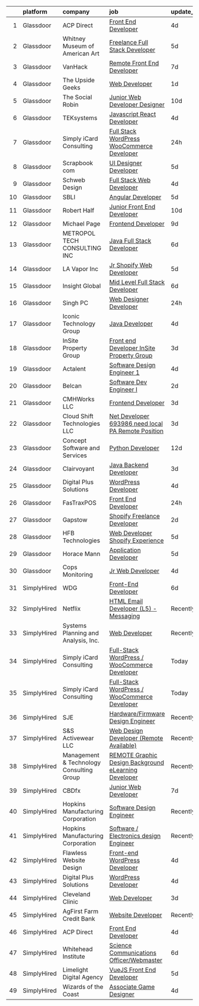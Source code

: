 

|    | platform    | company                                  | job                                                                                                                                                                                                                                                                                                                                                                                                                                                                                                                                                                                                                                                                                                                                                                                                                                                                                                                                                                                                                                                                                                                                                                                                                                                                                                                                                                                                                    | update_time   | location                     |
|---:|:------------|:-----------------------------------------|:-----------------------------------------------------------------------------------------------------------------------------------------------------------------------------------------------------------------------------------------------------------------------------------------------------------------------------------------------------------------------------------------------------------------------------------------------------------------------------------------------------------------------------------------------------------------------------------------------------------------------------------------------------------------------------------------------------------------------------------------------------------------------------------------------------------------------------------------------------------------------------------------------------------------------------------------------------------------------------------------------------------------------------------------------------------------------------------------------------------------------------------------------------------------------------------------------------------------------------------------------------------------------------------------------------------------------------------------------------------------------------------------------------------------------|:--------------|:-----------------------------|
|  1 | Glassdoor   | ACP Direct                               | [Front End Developer](https://www.glassdoor.com/partner/jobListing.htm?pos=103&ao=1110586&s=58&guid=00000183a1d59e349f18a8fabd0bdcb0&src=GD_JOB_AD&t=SR&vt=w&ea=1&cs=1_005eff76&cb=1664867475547&jobListingId=1008171723718&cpc=6FC5BA77C9A4CD78&jrtk=3-0-1gegtb7o2jfnq801-1gegtb7oikhr4800-ebe48ef794ea5541--6NYlbfkN0AtR68e5gWpPxoovZgA7Udo-dcymoK0NpHFMpIgh7LYz1Vfe3EZ7V0loPJcUnKR6HkjFGVfcN7PrEN0HPXvC2h61nGMZ_djwHEibMkqe5tP7reegdDA6GyXleUtzBg76dLwB5ZrR7VchWLIqdZmor3IpQ1dlq44r_xYVo-fHbMjW8Pt16mgw8KMTSUydYxPcVdX9cM1Sif_9r2flSvXY6WzhXt1WalBEEOuIcBFm6WuaZDdKbHuC6Wl4n8CjH1e7UkylqF99jH2KfdicHV1jVsYReELRlwhB87lsMeY3GHlo2G0NTwgMSR0xwcWBaOCwApSRvBPTy18QoHZbcj7e7Xg0yWMk-1MxSF15ERS8TpeBUzGNYvv-p5Sg3loMpCnfZh5x3bJIriK8YnWoV6YK4M1S1FxS9eUj6Ra5KmgQaXSRaj6s88Y4erzggdhcRZlar2ER9ModVTn9b6UvDmo09-D7KEvBbjCUsMGzePulK2zpDIkd-wbhEiEhBCwV68O7ec%3D)                                                                                                                                                                                                                                                                                                                                                                                                                                                                                                                                                           | 4d            | Remote                       |
|  2 | Glassdoor   | Whitney Museum of American Art           | [Freelance Full Stack Developer](https://www.glassdoor.com/partner/jobListing.htm?pos=129&ao=1136043&s=58&guid=00000183a1d59e349f18a8fabd0bdcb0&src=GD_JOB_AD&t=SR&vt=w&ea=1&cs=1_0ecf55a7&cb=1664867475550&jobListingId=1008169732465&jrtk=3-0-1gegtb7o2jfnq801-1gegtb7oikhr4800-77af8162c44a3163-)                                                                                                                                                                                                                                                                                                                                                                                                                                                                                                                                                                                                                                                                                                                                                                                                                                                                                                                                                                                                                                                                                                                   | 5d            | Remote                       |
|  3 | Glassdoor   | VanHack                                  | [Remote   Front End Developer](https://www.glassdoor.com/partner/jobListing.htm?pos=125&ao=1136043&s=58&guid=00000183a1d59e349f18a8fabd0bdcb0&src=GD_JOB_AD&t=SR&vt=w&cs=1_99e5f158&cb=1664867475550&jobListingId=1008163490840&jrtk=3-0-1gegtb7o2jfnq801-1gegtb7oikhr4800-b5bdac42d5ebef82-)                                                                                                                                                                                                                                                                                                                                                                                                                                                                                                                                                                                                                                                                                                                                                                                                                                                                                                                                                                                                                                                                                                                          | 7d            | Oakland, CA                  |
|  4 | Glassdoor   | The Upside Geeks                         | [Web Developer](https://www.glassdoor.com/partner/jobListing.htm?pos=124&ao=1136043&s=58&guid=00000183a1d59e349f18a8fabd0bdcb0&src=GD_JOB_AD&t=SR&vt=w&ea=1&cs=1_e91cc31d&cb=1664867475550&jobListingId=1008178767645&jrtk=3-0-1gegtb7o2jfnq801-1gegtb7oikhr4800-ea9f8498722fb7b6-)                                                                                                                                                                                                                                                                                                                                                                                                                                                                                                                                                                                                                                                                                                                                                                                                                                                                                                                                                                                                                                                                                                                                    | 1d            | Remote                       |
|  5 | Glassdoor   | The Social Robin                         | [Junior Web Developer Designer](https://www.glassdoor.com/partner/jobListing.htm?pos=110&ao=1110586&s=58&guid=00000183a1d59e349f18a8fabd0bdcb0&src=GD_JOB_AD&t=SR&vt=w&ea=1&cs=1_602a600a&cb=1664867475548&jobListingId=1008158385207&cpc=56C4EA4A1A191A49&jrtk=3-0-1gegtb7o2jfnq801-1gegtb7oikhr4800-a4700ca198d49a1e--6NYlbfkN0BVEiCwtio_zq3mOGmhG3aHdQny94tlzy-k67z9IkphDraalBvzlH_uzJy8THcCVP2waJSd3yiwSETxdtK4p7WGdYe6iEdQIgLTJgRkgtmaAG-Ira_mL4q6O-3H-ODYq0f377Ah1rO660J0oLi7zvjCMqIM9s-nWo1gLlJP3or2dewY9edJ01451bpvce_yHEeo5QlrSyjEoPLhzXXzKY8I-JgbvvtWAnS-MtVJxIk9pxdxCzpJ357YctvavJN9NWL4OLPDBvEQd66vJ1JjcSaAFRGaewclEYlDn5Q_K3rgTzTEzJRiSwGapRNTK2-LuQAfhzasVLylJZRnvQcnuYh8iGw4Sn5RDklBwb3BPqrreeKJJl1GPAEI30ncCmfqIMSYYpd3pNimvXfTiZnpma9nexN7eIz7h7_mZj3_k0WqikQeHcbztHBJgmcsPsW_6yN8yYDeK5KkThnpRnH959pl5uJ1TqkWrIvSOAVq81sq_hzVWqV3iZbrk-3aG-58VdVueQK4brfgPZhZhCro72RY)                                                                                                                                                                                                                                                                                                                                                                                                                                                                                                                               | 10d           | Dallas, TX                   |
|  6 | Glassdoor   | TEKsystems                               | [Javascript React Developer](https://www.glassdoor.com/partner/jobListing.htm?pos=115&ao=1110586&s=58&guid=00000183a1d59e349f18a8fabd0bdcb0&src=GD_JOB_AD&t=SR&vt=w&cs=1_48d5dfcd&cb=1664867475549&jobListingId=1008172765994&cpc=1CBFC3E34E2A31FF&jrtk=3-0-1gegtb7o2jfnq801-1gegtb7oikhr4800-120e8345924685f5--6NYlbfkN0AuKz8EBO1xHDEL7V2YF9xF3dC_I9B9i-Zw2Jh8clPMK3KTieKealHQySFBD4L6FvMt4hGeVJ7Y6wJmM8g5YIBiSJvlrytB98C1o2PgFcLlg_4tl2xRH9NZ-YAUbcAPbJ_iqonSoRRmgWGbflO4yxz_XNj03M_SVNhNhnRgPDq7BtO6k2awFbHetH6TUkhBaJRPvzoNT8xyQNGScWNanQ0ki5Yw3sFkoIifNgT4tOUZqy6ORu0OocpsaRv1KwdY-rfkETfk6MiyMTzPfqea2EOkW9I29h8e6pzUiyBTgnBnQ3PWQ6oEC9VOnTA12LlySL0raAPf48BZxbXY6setQ-1dYFPG_TiDVh1IEZAaQ1Ih-tjBdlebgN-Hxv7wqVeDHJhEUavfo4IZlme0AKnZj6NzskosdzQVgKHXsZ7ExisC2WjHCGejU-qfACl6GCRdDxGN0To-7IHu826ivn6AOMBa2l2RcxvJAbznm1pnHaVfWpa3ty0m6DFFio7sQCrMEW9hNxbjzbFfljZiGcGRSOQDR_IkBvDGh60kHobdONB0dsS96hPAjDH2_GU9eCIZnZI5uPpPyzkLYrxo5nuqyrV_KWUoQVgH7NSJe1ZPx5cm_n2e2FDEajopl9qA0tYJGPJ9GX5-2zjzfLUbb3xa00K8Z0MkdpYrRQVYqU7LdvNW485v4qbdtEPtuIs7k1YI6o_KGD4P05AQZjqM9s0k29ss2C7X1LkUELhDJ9TMRJUrK8gyrcqMtLwzPJpDZOFHq9SSYP-R-v0vl_FQhOZxi2dVZ0rP0UDfIo8scExQJzPyw0kajwle5kwA3ZkccuiDTu-MgpQEUXEVRrswpOcVaPcOz-0J4UStbvsC-Yrjmh9mBLe7ClZNaGiLeFw9Asyf3oFW6y_f10fb6HmW8geDTcaUxqsGYQ4s6n84DUHoGeH0oA%3D%3D)                                                                                                           | 4d            | Cupertino, CA                |
|  7 | Glassdoor   | Simply iCard Consulting                  | [Full Stack WordPress   WooCommerce Developer](https://www.glassdoor.com/partner/jobListing.htm?pos=101&ao=1110586&s=58&guid=00000183a1d59e349f18a8fabd0bdcb0&src=GD_JOB_AD&t=SR&vt=w&cs=1_6d33eacd&cb=1664867475547&jobListingId=1008182261439&cpc=9900C911F071612A&jrtk=3-0-1gegtb7o2jfnq801-1gegtb7oikhr4800-333a274ccd86f6b8--6NYlbfkN0CdcVd3SDA1nO7RkKTAACmPV4xEt72Vls8LI2dqcgyOeHCwiQXCoFSjt3TBVCjqDE-UjKLjGKcvsEHHCbXW7vR3332qX5NZYF39fvFR14gz4VClJuea0sEbzlsBh6iBj5ZKkKC_cWBEjRxxYQ51DRPAyBrqGuKdHo2O0vtH322eYQ8ldypVhVxm9OW7o7u8A8eGzWDa7s_O1vMWIiNmsRJrm5XE1wNNLTdc2exh0QlEsmX_jobYhqWOg_mRlAjW8LGL6AOj0Sqda2JVklFyyAoMli7TwtCiucTPTUi5k9MPIEvWJ-RfxiD1Cz9AdJmHbUvSlhX9HqC8nLbfRuvAdKsBeczyMKiFtnSEW_e0w2UQMeP55F6AJhso7h4BQ_H85Wi944HktWwg8VRjCsCK6789OEmLix3cqZ0_yfKr9B-pLdDcOOZYS8n_OHuCuEDiqiP00V9Oe55nYJun8hn976DUNQ4dXRAHOZduuf2PsT3Hl4-VVLS1vmGLn6KDOe2V_wqgT9ejyUm5Xw%3D%3D)                                                                                                                                                                                                                                                                                                                                                                                                                                                                                                                         | 24h           | Remote                       |
|  8 | Glassdoor   | Scrapbook com                            | [UI Designer Developer](https://www.glassdoor.com/partner/jobListing.htm?pos=104&ao=1110586&s=58&guid=00000183a1d59e349f18a8fabd0bdcb0&src=GD_JOB_AD&t=SR&vt=w&ea=1&cs=1_0a6783e1&cb=1664867475548&jobListingId=1008168650416&cpc=3028881457C6165E&jrtk=3-0-1gegtb7o2jfnq801-1gegtb7oikhr4800-62b34dc2ac0b666f--6NYlbfkN0C1yppl-0ekVUoPe3ZKhKQjCocelex8BczS8oiB1y4H6D5mfhWtO58RS_RPbOjQdgdRpZVKCGkuKevbwxgGfsFKUckQKEEjV0lThO3FJ3CpAhFzxwLzD4t2KKMDT4tJo97gxIsJtm8mFW-2M-9v8-Necl0GviZ8_EnnmdTJ12_ddQeQaXotJQFyCf0SWF8os7AejYLSsEV2w1m_MfGx9AlQxRpYNBGzRKNjRtyd2pldQwf1AdTZAdV1R5ZsWItmGH60YKz4dOU64FC19zXrj8aHJC9ZUzPMK7URu-2JknidxLYgm134jLw1Wn-wioSK2U0IjKaJOPNu22Oi3oXL-uIaPH_bEYaTy8Nk2VsKv5BH7a_Qc_OY_7R9R010QuSSAGB48vyIttbkZvKZ-Z4Qwk3kUdNCNehsLxg_NaMVVCDfX0T0Q_GGW1riobS7R61Qz3n9vbjmEfM4Nctn8NK7e8oYj87SUTU-mDh_PspjCVSdHxruJcwy6e4gxOUz8170KQGwIn3lI8UwapG5BZ8ls6BA)                                                                                                                                                                                                                                                                                                                                                                                                                                                                                                                                       | 5d            | Gilbert, AZ                  |
|  9 | Glassdoor   | Schweb Design                            | [Full Stack Web Developer](https://www.glassdoor.com/partner/jobListing.htm?pos=112&ao=1110586&s=58&guid=00000183a1d59e349f18a8fabd0bdcb0&src=GD_JOB_AD&t=SR&vt=w&cs=1_055b7cf2&cb=1664867475548&jobListingId=1008171484281&cpc=1160948BCBA38B5B&jrtk=3-0-1gegtb7o2jfnq801-1gegtb7oikhr4800-563ce414bae4efaf--6NYlbfkN0C74CBfaB2JFQ8JmQU34j2hFqxGo9lo3fUkb7J_mmIB7XQFkPQ7nEKO-snfFwE3jhHIV18mwXamxMjdPpLofRST_KmO5_HVN8LJ9e4RdSpiFwRns25KCv0Oi06JcIdktiBlqLe_6uuKeQK4_RAdM9EkZPgSDKbhnJwUQpy-tD9J9-Km9Mo6WqNt3o6MmEqrFK17qmRfcodQ0e_cybOOhWOW-hK0yEvN8WpkR49J3Ur24wuOroMAnBqJMLSfgdeqYWqCkK2fF3EtKun24LxOiUkia-pFYyxg3tekUaZWKumym5iZVmQ5-xDxL-4fIwcGVZQ9gsHFCl5Riqy6eDSeiw5cMIhdS8R0r9gNM6tf8snh0rAY1xdyQvs-x1EITqfCitoXLaf80NVjxMiIuiRbOBDRxVpvsavYu4lQI47CKFVWlts3sIIIW89GDkI3gpmogkqYaQFtvWqOZM_r0x7mcqPC4C-bhOwo9Udo9SKLt7MJO9aJSM_QrImQO2gVVLPsqwe1SScvBEzISA%3D%3D)                                                                                                                                                                                                                                                                                                                                                                                                                                                                                                                                             | 4d            | Leola, PA                    |
| 10 | Glassdoor   | SBLI                                     | [Angular Developer](https://www.glassdoor.com/partner/jobListing.htm?pos=105&ao=1110586&s=58&guid=00000183a1d59e349f18a8fabd0bdcb0&src=GD_JOB_AD&t=SR&vt=w&ea=1&cs=1_c1a58a1e&cb=1664867475548&jobListingId=1008167959946&cpc=BA15C3E50D27FFE8&jrtk=3-0-1gegtb7o2jfnq801-1gegtb7oikhr4800-62a7fb5f74255640--6NYlbfkN0ANPzSidSEBYE_ak-IZXiPVDVgP634dKPerCPZGJqF6q2af2l_NJ_1y45DedaMq5G1s2aXJms4Br2z8z03mvWFgDAxG6ntV4_rOXBQxeTzrMJv6IaHfHB4Dcj2NVhAQuQ7DQEws3WfhDa4UNKVE3-3BR9Da3wfoM7qgDy8Gb9_EtcsObckbeoETebLG9J1X1tQdLboaDsU078DSU5j5YgpV1QDmRzG-qdwyoBoRCU3GG_FZSR6c6Vj55qbrCoYFpkgZWYRKqEQ_lCZb-nnNicOmD-7bNgwjdwMW0X_l4mmYFjWaoPXkeBs18p6Je6dde8CM5iqXTFOGaRTXdCMYowSueI02lfWaBePWnI5KWfE9dRcO0DfigAhxh8UvlSInFquDGDRNtBngsT8ilESa2t2XcMEzjIhSZ9nVolPheDjsuGDUL77g_bVznKVCZFlF7GmKqWNCv2ygrEuy6jCJrI7dnuO1N_qZLwONHs5Ae4d5LYbR0XfHivLcIJWZR0_cOgE%3D)                                                                                                                                                                                                                                                                                                                                                                                                                                                                                                                                                             | 5d            | Woburn, MA                   |
| 11 | Glassdoor   | Robert Half                              | [Junior Front End Developer](https://www.glassdoor.com/partner/jobListing.htm?pos=114&ao=1110586&s=58&guid=00000183a1d59e349f18a8fabd0bdcb0&src=GD_JOB_AD&t=SR&vt=w&ea=1&cs=1_78dfa5f2&cb=1664867475549&jobListingId=1008159310171&cpc=FD1C1DA32C38CFA7&jrtk=3-0-1gegtb7o2jfnq801-1gegtb7oikhr4800-ad7c0c2ea6a51657--6NYlbfkN0CpzDdaQkua3np5pkmj49lKioZwmwxQ-yx5plwbYmV_M7ZUsoYMwH68ZWZwpU8o109k8k9TkDq1w6sfTxQkE0Ft9mF14Uw0_9EoxHmQqCj3tCIE2KfBuGjcTtjqWw-JHOfMWZ887oAMblHPOaCDyAle0H0J8Szjo-QPHMkVFWsJnhEnUz9nnl6qjeZ2GLB7Bds7XxRMcwm2-hjDMAFG7MvncTaGszNanr5DZ1eEV7DuxQjjJaEkspxw93_ZLftvY_FE3d-LbkG3NhHXcwEMb8WFVhPxXSXzuFTFaYp6XZ16roPnZjLK3fPgSL5JlXuRpsgjIuGrpjVQYlRLM7dscE_KG75BUQyDAvEs4pDTkztZfyhBznfOKb24oXUuVzxuUysSWqV4NEF5eyunJisb_7Hpg6ThUnn89AEb4N9haO1LxEEtieWRoKWggcLQe9oyQgPkigRHesVi1FKcB0YLCvNmdawnHRGDr9cNw_cOpK_RzsMTSx2OnUBbimbRnKw1RqmF2-APVbGKXNDOP9LNztZRYXnQpPKeZBeb8B2r5gzFPPUnLqiSmhgM9BH9w0oe3FQ_5rJe0FX8JA%3D%3D)                                                                                                                                                                                                                                                                                                                                                                                                                                                                      | 10d           | Melville, NY                 |
| 12 | Glassdoor   | Michael Page                             | [Frontend Developer](https://www.glassdoor.com/partner/jobListing.htm?pos=117&ao=1110586&s=58&guid=00000183a1d59e349f18a8fabd0bdcb0&src=GD_JOB_AD&t=SR&vt=w&cs=1_1b130383&cb=1664867475549&jobListingId=1008159704672&cpc=451933188B21919D&jrtk=3-0-1gegtb7o2jfnq801-1gegtb7oikhr4800-8992ea5831e698da--6NYlbfkN0BR3ykMnr3Vw97HK5IC0i9Uo32NXohanwqRY-CI8z69bl4xOa6Yve6w6NlWd53uNOcQkAoVfS1qggY2a5uPoRoIWt2KJg-UBUaL90SvKYdQAwiuzxSMFp5p4RW1rI48CgVY4J9h4Fe1k2jBonl7XwYZ7DghcD7eNBv5gtSyVFZ7smpX7LIAhJaP56jI8T5kmUzR77S0IB_zOQ8Ec83jSWZvE8sHRWARoxW-6lSYIG33Lvn-48DStei8oPaVfEpFmVYWnnHDuUNm0VXdbk5hANVuRYHb8bYH_56_hAHb1RYP1XcKXkFKfVT7TNlCH5S9uGVPV_-zZOpRltnUn_uY0mTasUP6N-TOEH6uYwEMrasoWBrv0nwbt3ZJJFkxR-WEJ0tZnbzeD_07aKl4OFRJN2T8O9vXDyXrlAaVBW5Uiy35Ag-ELoR_0qnxV_ucmd_wkgZRskATJ_JhZD26dqAWCaJx63jDJnwA8_Hs8GbCs7qvNAA3X07zLfik0vfaV6B2qSfe68lZ2X9-hMrb7o7MWKyFMO_ydybzWioethbWh2nT3zTtrnZ4yO5RyQgRKyLvz5o-ObX4ij2O6IaQwPe8hFI-gvZUexZ1R7mWOWHEG4tPEmhZ_tPTqrQ8gAyDVNxe2dceFbmGAjx7wveoHZjgH7-h7MqIHr0F76Hqy8pA8ae09WEgCTXpOwWsZF0vya53h0v9t45Oh1FvLu569Lr6m1xl2X5szrhya_sUnCmNJhn3CF4EGafGZbE1yFgvy-D2GAiFOJ5bkLJIHbCdBqUY3ux3jupgh9xAsW4fnmsDmglCqF-zxUa6letP5Hm_KAAwAYvMBVtK9jcINSHQtw7jjcEUCb2LwtPlG18XxUtlSSevhP0xvQYYauW-wLyGKsJ0Ys9W54XNUBYJhhNM48CPZI5UBWffshxBOP30epz3vpYpL1d1bzlB_JgD6TRryrf_75HFDTUgbrbgqOCjMA26PeyC9bLrqQK580dqaitpId9ZV12peGSbGMpyWJJI16u1LcM_X7BJ2bjt1fFSgfDChM3EGp9sZV6agWM%3D) | 9d            | Dallas, TX                   |
| 13 | Glassdoor   | METROPOL TECH CONSULTING INC             | [Java Full Stack Developer](https://www.glassdoor.com/partner/jobListing.htm?pos=130&ao=1136043&s=58&guid=00000183a1d59e349f18a8fabd0bdcb0&src=GD_JOB_AD&t=SR&vt=w&ea=1&cs=1_1e8b87e7&cb=1664867475550&jobListingId=1008165578976&jrtk=3-0-1gegtb7o2jfnq801-1gegtb7oikhr4800-e33a84f45c09cccb-)                                                                                                                                                                                                                                                                                                                                                                                                                                                                                                                                                                                                                                                                                                                                                                                                                                                                                                                                                                                                                                                                                                                        | 6d            | Remote                       |
| 14 | Glassdoor   | LA Vapor  Inc                            | [Jr  Shopify Web Developer](https://www.glassdoor.com/partner/jobListing.htm?pos=109&ao=1110586&s=58&guid=00000183a1d59e349f18a8fabd0bdcb0&src=GD_JOB_AD&t=SR&vt=w&ea=1&cs=1_81e10777&cb=1664867475548&jobListingId=1008168726008&cpc=8795CF9063CD573D&jrtk=3-0-1gegtb7o2jfnq801-1gegtb7oikhr4800-2074c4a6be6bd2ef--6NYlbfkN0CJdF-dcTyI6K_jQ3hNxcEWsQ5FdiXrEanOgkWkyiPfXsvldo7H_v80a3ejrouI6bzIqd0zLCHI5I5dOdhE6NEu8_lzZRHflhUo9WLrakOcpdhWd6UULU3idueMpu6G62Fl1diU-y6lFMAs6fKmamJK9IRqNABNvyrZ6UGmH_WoPZXRubTdFV8dWDKbtBQr7i2MS0eX9duZ8LIlqA8SBYpYl5O2DwGnk3xTPNlHixcpZJhRSlfV2aMjpXA7sRvZWLGqhZparRGpR0Qw_tPYefqduEfQz8FMJlq6EAZIsh5pjkNzi9nudzQGTCNsmpA5G6Bz28akK2zN6zVM7D3RaDYc8JmTLcjbIEayOI95gzmXw0VJxWLSXPbcecMyADsJ_p3Qnx9l6RyiD19tiDmzyNUDSehWonmSUQ0X4xRHupviedxkknrFWQLKF4cbLO-qDF6MItQ79MVA0QoYvIVuxqAdXOTXMWP5ouHEGiZFwgUM7hXm7gip_XetfWCEGzRo9InqhjuXgl3bNA%3D%3D)                                                                                                                                                                                                                                                                                                                                                                                                                                                                                                                                       | 5d            | Industry, CA                 |
| 15 | Glassdoor   | Insight Global                           | [Mid Level Full Stack Developer](https://www.glassdoor.com/partner/jobListing.htm?pos=119&ao=1110586&s=58&guid=00000183a1d59e349f18a8fabd0bdcb0&src=GD_JOB_AD&t=SR&vt=w&cs=1_2c10c03d&cb=1664867475549&jobListingId=1008165764215&cpc=9908D8D4413DBB8A&jrtk=3-0-1gegtb7o2jfnq801-1gegtb7oikhr4800-382764076c5a0a79--6NYlbfkN0BKkHZu3wF05EeDimN_p6sYpKCMArvwa95YdH7UpkaBCkTAlOdu2lVg0NLtjKOv1OnJKJqZb-Bqxyo-1dMorwbIq6MN5nupghYEehClru5_5aPepCrKt0AUumBY3V6h23cjB3XcQMTx70Pih35NYpnWb8RWaZW5FLiqxOhtCl_x396RlbTz0ncOMZ9MPncv32vfddyFVlP0crMU7OiPnsydtxmqXxOzoNLXo5xjxDcZSWvjoYD-GtlQJeSNz5UKG4r25L34b_-_in7Si1pSU7N_Vpn3Zm5Rsd7or7cgojfBjUOgTmspCLwx7E9bjlgp7XqN7a4m7tA5DDi8sv9DmmuRC8I_iwKC2pD2ZoXfR9Y3EGVoxTBdpSe9NwYpJUcduArfalosp6tK3NMgrngK_q5o4iTvFw324lCcbAEoOXw7nBXEj27mAgSjJW4lAjpds2lDdPal5bnaRNbuKDhLpjGI1dzD3Jc9ptQpCqH2ARO5RAyMmLHkHjCUd99yQGXbZpAsFtkoeKkGW40gNDqsEKv3)                                                                                                                                                                                                                                                                                                                                                                                                                                                                                                                                   | 6d            | Remote                       |
| 16 | Glassdoor   | Singh PC                                 | [Web Designer Developer](https://www.glassdoor.com/partner/jobListing.htm?pos=106&ao=1110586&s=58&guid=00000183a1d59e349f18a8fabd0bdcb0&src=GD_JOB_AD&t=SR&vt=w&cs=1_d15bbd6f&cb=1664867475547&jobListingId=1008181153295&cpc=BAB9AA3F436D8911&jrtk=3-0-1gegtb7o2jfnq801-1gegtb7oikhr4800-7fbf0008f412dd85--6NYlbfkN0DqKMLcAIUKHWfrqBJvvS4sZmLmWZERQ79hXB6mVECSty8FIX9apUkIelta8m8l--c0_ACrcImkCcGGD3oCIwPWsfBCrvrAFD2RKDgXsJvk5JZEV4rDpF_1QrsgQGY6xvSP10IF_LRm9HvhIPrU87L27tLE1WlDj4lHI2cg6u4pCb_s41G9I2qv-BRVfgajvUma--LyWpw6jJBHW34I2A80K9pXorTFn2bbH449CRb62OKPT8pMr4qmhe4GYECgHbvsAo1SsIjRDfcJBgLtc6eP8qZ9H6LTOEbRn8OJurad9YHb3i7ayLrDyw12ptvHXvbpEfkO22jKzAIuFrMGDn-ZUKYqZEC96Gmnh7qUfbq5Y7tYNJxtYc2oCO53YnRv58LiLl_gC3lhwUetwGOo1MTN81NW9Vojv29eOyh8Vlf6wHJpI4Z5B89NJhdEMdt9E3khaXOT8AY0jiPU3iNvYODR2Sgatn622bTwDkIY_0snAURWkvOsYmyaN_tQuud3pKBAjhOFSjnpzA%3D%3D)                                                                                                                                                                                                                                                                                                                                                                                                                                                                                                                                               | 24h           | Remote                       |
| 17 | Glassdoor   | Iconic Technology Group                  | [Java Developer](https://www.glassdoor.com/partner/jobListing.htm?pos=126&ao=1136043&s=58&guid=00000183a1d59e349f18a8fabd0bdcb0&src=GD_JOB_AD&t=SR&vt=w&ea=1&cs=1_30da2a4a&cb=1664867475550&jobListingId=1008172672698&jrtk=3-0-1gegtb7o2jfnq801-1gegtb7oikhr4800-1e254ebe419293bb-)                                                                                                                                                                                                                                                                                                                                                                                                                                                                                                                                                                                                                                                                                                                                                                                                                                                                                                                                                                                                                                                                                                                                   | 4d            | Orlando, FL                  |
| 18 | Glassdoor   | InSite Property Group                    | [Front end Developer  InSite Property Group](https://www.glassdoor.com/partner/jobListing.htm?pos=108&ao=1110586&s=58&guid=00000183a1d59e349f18a8fabd0bdcb0&src=GD_JOB_AD&t=SR&vt=w&cs=1_8515b1da&cb=1664867475548&jobListingId=1008174947868&cpc=9C2286EA3771AAF6&jrtk=3-0-1gegtb7o2jfnq801-1gegtb7oikhr4800-65399c1e503b61dc--6NYlbfkN0CbSjGqvEM5GUL70PexnlNQ2c1fa7HJH8c8uFYAHz9A405O8Sole7T3VpAzN7Y-QGbFR9xBB_giB3xmPkVYNQW7_MMF4UPr1nKmtGfhfBrUyI60m9r5HUwClaujxM8avOcr1CimrFdKyR6B578pRxnxAyGDwumj2EzOOZPnlKVzct10rlitAp-1A0gehQtk9cHmSh8zquwYPThF39E3_qwlOSyOaC57mkepnWP6EooKUHQS3e8ud4trkZ8ecBZDKhpBN80Ps08ypo4XygsQn-8vECr5mjD6OkeZXkKtC8ZYsuWk90AGoUnzREYG1W7k79ver2Gpz9e0ck61GpE83ATwfvAE4rsnCs6S50ROwWR38xhpG6HTe9XBztYttiMdyFhCrjBTME5ucl0WOji5XUUkWLXj1mpne2x_P4smM-aKKaVYtrN6zQ35ywpcXw1-aGSFv1J4Om6qeGvkfbJ_7iscsmmqsjD61AZtMLJdNmMMCw%3D%3D)                                                                                                                                                                                                                                                                                                                                                                                                                                                                                                                                                           | 3d            | Remote                       |
| 19 | Glassdoor   | Actalent                                 | [Software Design Engineer 1](https://www.glassdoor.com/partner/jobListing.htm?pos=118&ao=1110586&s=58&guid=00000183a1d59e349f18a8fabd0bdcb0&src=GD_JOB_AD&t=SR&vt=w&ea=1&cs=1_40154409&cb=1664867475550&jobListingId=1008170406414&cpc=3BA4CE39D5B5DEF5&jrtk=3-0-1gegtb7o2jfnq801-1gegtb7oikhr4800-6fa445fc067a5779--6NYlbfkN0ChYVx_I3yfZ_JDY3EFoivtqvi_stwnZ_kRt8Dowt_l_d1ydueao4NE-oUleRJ4yhjfJQSbKMB4y1pzkqK1GAQAEEEJrmsvY9Nkq5R9T2FDcE7TICfcbPB5zDzDxmOWKSxlsBDpNwYP7Xbl3jusf-hvHdJWZ_U56WY4RHdpLntJY7m0dce21lCxJlwXCb2WKyC0KIyIsb_nw-zcTw9gboqg0xzju-2bEDGHhob6hrBBx77GVNvymb7qUnIGQ1bErXNF9Z36Gjd0RHnmdKV-K1QTiVUXfeL2FVlJNZy_Pbabd-HhS0TkWM0i7MKIwgyLOFc7_qAET4UXEQzOC68xBGUGWqUiLIfPEMCMi40vrsZYDt0LiEywC0sBk4udCwNojWQQl3-YDlM-kpT6SDumyQJohO3VyNRinpqEZtf3GAgtn6AKQjdEKkFdpCwwPAZ5qoY-myqdWTh0wThAPcSckxkigI_5gLfZcG7s_0Una3C91AMHinZRADGj-x2_DqgHm3ILdZfwqO_NXwEogmSQi1YXnTeFB1XWzjz3fPJ4EAZ-ovxdGziERLk3TSrk053af6cpwBQ7-tzNXy1oxHG7s8Sdm2Mrag9UX4r9gvdKIGGkaoHqXlKc8dwbQqqM2WzUIitBqvEHsLI_6AjdOv1R_ZmeIqDSjS_4sto0MidFlYQ-qiric0A00rgFLV0e5-43IRQWTOz17fRv7C1dLlXzqYf7Fb58DZZHhGNGWY7CguiZ2FIeARPF2dmTks7h6UDXc7yckin2GEfwgBE40K_Zr4SBa-ZpWryc7PTy7llmnzXNQKf8dNskhPmMI7j9W2FQuAs3DC5vPB9Hi0NVxj_3H4s-tkllNfdCG0BCiY92GcjHozqVDhghVuJnNO5lFNDfNgPwR0O2lojw-LMEwCj0W9WyYDwe_8kf1n66ewueQF5q6cHbQ3eEeQsKf-h0vZ0u57hi2rIreaXY7QclnCYmqyQ9)                                                                  | 4d            | Seattle, WA                  |
| 20 | Glassdoor   | Belcan                                   | [Software Dev Engineer I](https://www.glassdoor.com/partner/jobListing.htm?pos=116&ao=1110586&s=58&guid=00000183a1d59e349f18a8fabd0bdcb0&src=GD_JOB_AD&t=SR&vt=w&ea=1&cs=1_00af7451&cb=1664867475549&jobListingId=1008176928501&cpc=451933188B21919D&jrtk=3-0-1gegtb7o2jfnq801-1gegtb7oikhr4800-f57a5ad1b7555803--6NYlbfkN0DXzDzZ1Oulz9LSjzVbF8otUHEujJfFPwzVdyJWZPnyGP21i8g1idx-A-BThzGW7o93StY-wK1-XukHdiTgA4CG1HdWriyeoan7rAGQbi3W8uCHKVz3HR-nArhQmW-wyAwDK81h9bHqdbNmCAmbNmMd4FpIgK4g2E22xFeekinGQTKiGRkzMrc54ej3xgO47lGSznuei6hoE8mQzWkEBMqXww_tkVbHVre9lfXOxYtvpmlTw3h1PWu6C7KmTVLcavLRudoZuQIUVTjitDjj-RjI2Rp9IW46UE6kjLi9NY-Hqyzpk5wSPA5J88E5nUigHeicbwyKI_Kp9X0EvRXfaayvV2_J1Nm_MpOawZaNGiufKfTGyCvcJSGHnIdc8VO137_g88gKCEDDZrf-zZKK3d7AaTypeYGWfJDxaIpK3vQbZnHT5SrWRNFFivwP7rPcSe--7da2d0J92cA03OF0hixq4W0kKiQ8Q9glqQgW31qJigT4pG_d-e7C_ET4r1ee2IJ-Jn2GzH-p7jB9hPiOVgfF5yJ3-DxJnEl7sprbDVUdTXmjXv5K7MQBHX5zJscYSKe0q80eM5wBO9NKH-b_JnHgMsHDbmS-FiibFITs2weSDq5aTLVo_4l0EdlUgT8d7bzFBb_jEHL_b-3uK3RND1uWDqZcTr8S3Lca-BE17dqoCUpsnurTD1aGDzODz0fbo6YTaWgdgab47kx1-EY4vrU6rQolJs86oJ65mJ9CSXgAo9-uPBkSsAmWp-eqVKc1xfjecBYvN9ixRnzzN0ARPY2Cv7uh5xoUgKbNkS_8ZFWAL6KOUsmhF2frtQkWGGESeI9kj7vt3CfRYg%3D%3D)                                                                                                                                                                                                         | 2d            | Seattle, WA                  |
| 21 | Glassdoor   | CMHWorks  LLC                            | [Frontend Developer](https://www.glassdoor.com/partner/jobListing.htm?pos=123&ao=1136043&s=58&guid=00000183a1d59e349f18a8fabd0bdcb0&src=GD_JOB_AD&t=SR&vt=w&ea=1&cs=1_91bff057&cb=1664867475550&jobListingId=1008174102267&jrtk=3-0-1gegtb7o2jfnq801-1gegtb7oikhr4800-87c25fbe65531a8b-)                                                                                                                                                                                                                                                                                                                                                                                                                                                                                                                                                                                                                                                                                                                                                                                                                                                                                                                                                                                                                                                                                                                               | 3d            | Purcellville, VA             |
| 22 | Glassdoor   | Cloud Shift Technologies LLC             | [ Net Developer   693986   need local PA   Remote Position](https://www.glassdoor.com/partner/jobListing.htm?pos=122&ao=1136043&s=58&guid=00000183a1d59e349f18a8fabd0bdcb0&src=GD_JOB_AD&t=SR&vt=w&cs=1_5743cee7&cb=1664867475550&jobListingId=1008175086007&jrtk=3-0-1gegtb7o2jfnq801-1gegtb7oikhr4800-a9e4a1d60e72bf6e-)                                                                                                                                                                                                                                                                                                                                                                                                                                                                                                                                                                                                                                                                                                                                                                                                                                                                                                                                                                                                                                                                                             | 3d            | Remote                       |
| 23 | Glassdoor   | Concept Software and Services            | [Python Developer](https://www.glassdoor.com/partner/jobListing.htm?pos=127&ao=1136043&s=58&guid=00000183a1d59e349f18a8fabd0bdcb0&src=GD_JOB_AD&t=SR&vt=w&ea=1&cs=1_e538179d&cb=1664867475550&jobListingId=1008153525886&jrtk=3-0-1gegtb7o2jfnq801-1gegtb7oikhr4800-9d87145ce0af438b-)                                                                                                                                                                                                                                                                                                                                                                                                                                                                                                                                                                                                                                                                                                                                                                                                                                                                                                                                                                                                                                                                                                                                 | 12d           | Remote                       |
| 24 | Glassdoor   | Clairvoyant                              | [Java Backend Developer](https://www.glassdoor.com/partner/jobListing.htm?pos=128&ao=1136043&s=58&guid=00000183a1d59e349f18a8fabd0bdcb0&src=GD_JOB_AD&t=SR&vt=w&ea=1&cs=1_45008e1d&cb=1664867475550&jobListingId=1008173936837&jrtk=3-0-1gegtb7o2jfnq801-1gegtb7oikhr4800-a016b87bffebd4cf-)                                                                                                                                                                                                                                                                                                                                                                                                                                                                                                                                                                                                                                                                                                                                                                                                                                                                                                                                                                                                                                                                                                                           | 3d            | Remote                       |
| 25 | Glassdoor   | Digital Plus Solutions                   | [WordPress Developer](https://www.glassdoor.com/partner/jobListing.htm?pos=120&ao=1136043&s=58&guid=00000183a1d59e349f18a8fabd0bdcb0&src=GD_JOB_AD&t=SR&vt=w&ea=1&cs=1_6f90f7ec&cb=1664867475550&jobListingId=1008171705524&jrtk=3-0-1gegtb7o2jfnq801-1gegtb7oikhr4800-0d9ef80828150647-)                                                                                                                                                                                                                                                                                                                                                                                                                                                                                                                                                                                                                                                                                                                                                                                                                                                                                                                                                                                                                                                                                                                              | 4d            | Remote                       |
| 26 | Glassdoor   | FasTraxPOS                               | [Front End Developer](https://www.glassdoor.com/partner/jobListing.htm?pos=121&ao=1136043&s=58&guid=00000183a1d59e349f18a8fabd0bdcb0&src=GD_JOB_AD&t=SR&vt=w&cs=1_0d1366af&cb=1664867475550&jobListingId=1008181197093&jrtk=3-0-1gegtb7o2jfnq801-1gegtb7oikhr4800-66e062ff5e64a915-)                                                                                                                                                                                                                                                                                                                                                                                                                                                                                                                                                                                                                                                                                                                                                                                                                                                                                                                                                                                                                                                                                                                                   | 24h           | Rock Hill, NY                |
| 27 | Glassdoor   | Gapstow                                  | [Shopify Freelance Developer](https://www.glassdoor.com/partner/jobListing.htm?pos=102&ao=1110586&s=58&guid=00000183a1d59e349f18a8fabd0bdcb0&src=GD_JOB_AD&t=SR&vt=w&cs=1_172efd20&cb=1664867475547&jobListingId=1008177389575&cpc=1CBFC3E34E2A31FF&jrtk=3-0-1gegtb7o2jfnq801-1gegtb7oikhr4800-4977b59ebfef5456--6NYlbfkN0CfUgrYTGq3ByXMKGf01-f5kndT_sOjDW2RTeGYuEoh2aIjXPPubJzRq7c09ZtNG2eIJK3oFguimfdJujID4_ZPh7jp8C9Aa1NBI-olpZQSRZrDjJxv3AgsKOzsZMiRC6WPmlTRXe9grjfZ8fnU8m-uu7h4VzmQjVmR944L2yfLSAWXpoRSqAnjfTeWt463IqOqQ0uwnHYGxT3toUPlRosDDa80yP9g1KAICD4g7juWq0XV4YBnCaDnoZQ9EfPFu8ErjjQLkO3RHFLAp0etN6SiGPbyAudZGmv6daeJRREhk_Nvd34kl38IOTmu-ehBXMVsC7XfxyjuZeD8MLbiXfwySn94-zbe6jF8WmMTNVnIQ3X3ts5fjlrJDxX_bk1qhSzT2OFuPw3sl0MC8pFX_6h9PIGsMXK1ocRnR7R91nfAJI5PP6OaEnRH_QY2b0VRK3kYW9PBcc93UcyNW66uSp0wDgTF0zltxY7nFtsTRpVXJN3jQ_iva2t2JDQanknT1WYt5DFbzLd5tKyckMMdivTR)                                                                                                                                                                                                                                                                                                                                                                                                                                                                                                                                      | 2d            | Remote                       |
| 28 | Glassdoor   | HFB Technologies                         | [Web Developer   Shopify Experience](https://www.glassdoor.com/partner/jobListing.htm?pos=111&ao=1110586&s=58&guid=00000183a1d59e349f18a8fabd0bdcb0&src=GD_JOB_AD&t=SR&vt=w&ea=1&cs=1_909c6c07&cb=1664867475549&jobListingId=1008168337569&cpc=A65DF3A704A48F9B&jrtk=3-0-1gegtb7o2jfnq801-1gegtb7oikhr4800-0006d3e8cadd13c0--6NYlbfkN0Bdi3r-K5gyuedsFzsY4v3-uemM-ORqdIiUVv3E2nJH3vFPz-131uzYdjiivR9aQ3PgQHhUkLbQNpAMj3lB85CKPrkqvOxC7TORGZiu8QsUsVrbxiNb5WE6XDnmJ-DCzmOnHfa4EPlLXbJzF5vHwTZm4MgHQMD7emKL6_B_GdpCoDdufJhp99wfdZcZqQ9niTlJk7DQOk4aXn1Kucoym6uqEVkz9viMEZeIpnhnKqReclKDx73usMm40ukSbt62mlo_EC44Zxj4fk1TSH6_h3z2nABh82AZu1gPKcHOjA6cMaIj3XyhStPlpTq9rA7uHOPQ-7JPbCFyIE5PMAe3Rlz9Y5YMj2uGPYvBANA4op5vhU3rkxsFf3bw9VtHfg0crC7fONESxF8GG63-DHiPfOfqj5w_DgxkwtEjEU5VD4NUwOGNCvnI1dQ-5uWr_XcD2pMdivUonBBBnbDLYjKe9HWMAPAA7aNaKyFMqgyo3ArrT04ymc3UiPzAUKjppgZN6TNdMqDrsp7hRcBxXQsY-dOs)                                                                                                                                                                                                                                                                                                                                                                                                                                                                                                                          | 5d            | Saint George, UT             |
| 29 | Glassdoor   | Horace Mann                              | [Application Developer](https://www.glassdoor.com/partner/jobListing.htm?pos=113&ao=1110586&s=58&guid=00000183a1d59e349f18a8fabd0bdcb0&src=GD_JOB_AD&t=SR&vt=w&ea=1&cs=1_871ba5b4&cb=1664867475549&jobListingId=1008168853999&cpc=2CAED5C921A5F994&jrtk=3-0-1gegtb7o2jfnq801-1gegtb7oikhr4800-9d7553af853ad3a2--6NYlbfkN0AzAvWBNY_NxB4CimhRGKQEB2DYnA32R3kNHL0FtiPhu3tJX4nmlBtJzj6A860HwbISxIZ9LbE3uoieOYDvPeqfWj_CQfk0einR1drTHhq44VjEoYEAm9DyC7lF8BYs6wvnO8cpBObclVRvckQwfBlxepKdNCMPJZxazXMev_xkO-QQwp688E0XRSuYkIL9EQ6xhV57DAj_vhOqRYUxDL1UZigjP_zb7XANtdsfIpaiNXihsICFLe5ixADDpAZfOmq1OiDYB1whNzeDyni_SYlOX3Y-MLYqy_l-MIEsh19mttq_brCJKGofMG4jBMQ6nH_3AAutvGvmp3M8mEeTtngcdRyu83hp3pO_3yJlBzl6qxTpMzlflHWnwHflBsA6mjHOqw_1NpNFA8Ltdk_9cRu-Yw_8PnFi5riULPttS0qrECX6ooo0-SUhlSHeChAcbEM%3D)                                                                                                                                                                                                                                                                                                                                                                                                                                                                                                                                                                                                                         | 5d            | Springfield, IL              |
| 30 | Glassdoor   | Cops Monitoring                          | [Jr  Web Developer](https://www.glassdoor.com/partner/jobListing.htm?pos=107&ao=1110586&s=58&guid=00000183a1d59e349f18a8fabd0bdcb0&src=GD_JOB_AD&t=SR&vt=w&ea=1&cs=1_930f7f20&cb=1664867475548&jobListingId=1008170882041&cpc=9DC6E4D8324653EE&jrtk=3-0-1gegtb7o2jfnq801-1gegtb7oikhr4800-9cd6245c5e054b74--6NYlbfkN0DS7tY2TQAx0Jyj8q-6CWKZThWvDdXjOicQ_cNfQ-mewJz8fyt-8vLr9fuEWqTMR84hZs0qokHGD9RCT4acBKss6-LT1U9iwCw9jj5diq5lM8DphereRJNqFvbg2u6TANRIse2CFGWKNdLv2CbopkgEXka7ZE0j-7fh1bYjJDL4DuZhKtjdTotU9Zay10bjX7uY4cZdnWo99BWXuHS5wTArdl-7Pn2ld0OAFwqxX1Srf0P1ttk60-uct8vlU0sPLqeGt-cnzPUX9VLzQXdDTv9p5zirdoaE_dR3t7oV5a0c6T2eTyWwghzpRtJ3gzJ6CbfWfihocX7WmRJSIVNPiANx8-fxEvPvIk0r1lNFq-7c8W42egoqyaI-oYI0ySfV1LiuRmwFYqjRb1RMdsLzTzI8ocYQEl8YrMRsGoMHdD9_QUfaMaagI_1koVO8NCua1Q1CQEUB7tqBJhAT1R28tp5az0tuA-ZZfT1YFGHME-pxkKhKTluK_HfrTQM0ALrQevdRwWwXRJuu8Q%3D%3D)                                                                                                                                                                                                                                                                                                                                                                                                                                                                                                                                               | 4d            | Williamstown, NJ             |
| 31 | SimplyHired | WDG                                      | [Front-End Developer](https://www.simplyhired.com/job/MZc8zB1JBRdfesbK5ty3X-H3_Nsx9qndWZPemaCpZiYnC0lyAUdLmA?q=design+developer)                                                                                                                                                                                                                                                                                                                                                                                                                                                                                                                                                                                                                                                                                                                                                                                                                                                                                                                                                                                                                                                                                                                                                                                                                                                                                       | 6d            | Remote                       |
| 32 | SimplyHired | Netflix                                  | [HTML Email Developer (L5) - Messaging](https://www.simplyhired.com/job/1bXVxt5BiO0MD0IViaSIetDkT_fhFoZwnqAbC8nd3-MrVMl4GV84Zg?q=design+developer)                                                                                                                                                                                                                                                                                                                                                                                                                                                                                                                                                                                                                                                                                                                                                                                                                                                                                                                                                                                                                                                                                                                                                                                                                                                                     | Recently      | Remote                       |
| 33 | SimplyHired | Systems Planning and Analysis, Inc.      | [Web Developer](https://www.simplyhired.com/job/HZdrie8-QQMtObTMnS9antaqi0YYoiwGjUa9WnyBLoLeFO602KCWoA?q=design+developer)                                                                                                                                                                                                                                                                                                                                                                                                                                                                                                                                                                                                                                                                                                                                                                                                                                                                                                                                                                                                                                                                                                                                                                                                                                                                                             | Recently      | Norfolk, VA                  |
| 34 | SimplyHired | Simply iCard Consulting                  | [Full-Stack WordPress / WooCommerce Developer](https://www.simplyhired.com/job/belAMKNVurP42cL5JQFOcG9tNkIvvBtIWVzMovgi22YmLHiDwuMJog?q=design+developer)                                                                                                                                                                                                                                                                                                                                                                                                                                                                                                                                                                                                                                                                                                                                                                                                                                                                                                                                                                                                                                                                                                                                                                                                                                                              | Today         | Remote                       |
| 35 | SimplyHired | Simply iCard Consulting                  | [Full-Stack WordPress / WooCommerce Developer](https://www.simplyhired.com/job/belAMKNVurP42cL5JQFOcG9tNkIvvBtIWVzMovgi22YmLHiDwuMJog?q=design+developer)                                                                                                                                                                                                                                                                                                                                                                                                                                                                                                                                                                                                                                                                                                                                                                                                                                                                                                                                                                                                                                                                                                                                                                                                                                                              | Today         | Remote                       |
| 36 | SimplyHired | SJE                                      | [Hardware/Firmware Design Engineer](https://www.simplyhired.com/job/O5hshxGiYNC_87W5pLs-7t7lmj2S2JS6hBsS2-tcTp7ul5nLvMtoSw?q=design+developer)                                                                                                                                                                                                                                                                                                                                                                                                                                                                                                                                                                                                                                                                                                                                                                                                                                                                                                                                                                                                                                                                                                                                                                                                                                                                         | Recently      | Detroit Lakes, MN            |
| 37 | SimplyHired | S&S Activewear LLC                       | [Web Design Developer (Remote Available)](https://www.simplyhired.com/job/WVJlFqZ4p0xs7qN1Ca08Qqq7zD3A3-oqj6AOCIgqftMwm8kYJAGKRg?q=design+developer)                                                                                                                                                                                                                                                                                                                                                                                                                                                                                                                                                                                                                                                                                                                                                                                                                                                                                                                                                                                                                                                                                                                                                                                                                                                                   | Recently      | Bolingbrook, IL              |
| 38 | SimplyHired | Management & Technology Consulting Group | [REMOTE Graphic Design Background eLearning Developer](https://www.simplyhired.com/job/tqputmNP5xk0HDGdkzt-Pwv2qysmm6nUEz9prI4fNiwlqRPqBMws0A?q=design+developer)                                                                                                                                                                                                                                                                                                                                                                                                                                                                                                                                                                                                                                                                                                                                                                                                                                                                                                                                                                                                                                                                                                                                                                                                                                                      | Recently      | Greenville, SC +24 locations |
| 39 | SimplyHired | CBDfx                                    | [Junior Web Developer](https://www.simplyhired.com/job/mwSpZPx3appmBC_LNFCOLWIBZeUBcAvqT5rD-UhBLKVRXNoONqV1hg?q=design+developer)                                                                                                                                                                                                                                                                                                                                                                                                                                                                                                                                                                                                                                                                                                                                                                                                                                                                                                                                                                                                                                                                                                                                                                                                                                                                                      | 7d            | Remote                       |
| 40 | SimplyHired | Hopkins Manufacturing Corporation        | [Software Design Engineer](https://www.simplyhired.com/job/qY8slYaw9wD2ocnPC4HaJoxOS535kfd1g9te5vVup0OD4IWDFxIROg?q=design+developer)                                                                                                                                                                                                                                                                                                                                                                                                                                                                                                                                                                                                                                                                                                                                                                                                                                                                                                                                                                                                                                                                                                                                                                                                                                                                                  | Recently      | Emporia, KS                  |
| 41 | SimplyHired | Hopkins Manufacturing Corporation        | [Software / Electronics design Engineer](https://www.simplyhired.com/job/nfWtgXHnYJx2k-62EC7N7b28nB8qkWfkRKRQhlu9qLzrEvkuq4GspA?q=design+developer)                                                                                                                                                                                                                                                                                                                                                                                                                                                                                                                                                                                                                                                                                                                                                                                                                                                                                                                                                                                                                                                                                                                                                                                                                                                                    | Recently      | Emporia, KS                  |
| 42 | SimplyHired | Flawless Website Design                  | [Front-end WordPress Developer](https://www.simplyhired.com/job/plAD6mgTFrGoF2e8VjbW9JITXOnVeSdKAR4uC7G3QmgTVatZb8k6wQ?q=design+developer)                                                                                                                                                                                                                                                                                                                                                                                                                                                                                                                                                                                                                                                                                                                                                                                                                                                                                                                                                                                                                                                                                                                                                                                                                                                                             | 4d            | Remote                       |
| 43 | SimplyHired | Digital Plus Solutions                   | [WordPress Developer](https://www.simplyhired.com/job/3xZnQxbUnvp5HYQg55qi1VmlL1mwyXvYUaZbFdr6_2dvHeGgP7H_OQ?q=design+developer)                                                                                                                                                                                                                                                                                                                                                                                                                                                                                                                                                                                                                                                                                                                                                                                                                                                                                                                                                                                                                                                                                                                                                                                                                                                                                       | 4d            | Remote                       |
| 44 | SimplyHired | Cleveland Clinic                         | [Web Developer](https://www.simplyhired.com/job/bwBvk6Cq7hmu22p7lh2rMInUFpyGzMebZYWOp0wkYa99bq3F91_RPg?q=design+developer)                                                                                                                                                                                                                                                                                                                                                                                                                                                                                                                                                                                                                                                                                                                                                                                                                                                                                                                                                                                                                                                                                                                                                                                                                                                                                             | 3d            | Cleveland, OH                |
| 45 | SimplyHired | AgFirst Farm Credit Bank                 | [Website Developer](https://www.simplyhired.com/job/XT3hCkL1thcJ7E0gmD4WIcLFoKHvcn9rU5czBBPEsode7ZOSZjlGCQ?q=design+developer)                                                                                                                                                                                                                                                                                                                                                                                                                                                                                                                                                                                                                                                                                                                                                                                                                                                                                                                                                                                                                                                                                                                                                                                                                                                                                         | Recently      | Columbia, SC                 |
| 46 | SimplyHired | ACP Direct                               | [Front End Developer](https://www.simplyhired.com/job/rrA5JW4jakPJqrelqZ-gjgOj7vUgNHQCIczuJy4LLYG6XAxUKVmQhQ?q=design+developer)                                                                                                                                                                                                                                                                                                                                                                                                                                                                                                                                                                                                                                                                                                                                                                                                                                                                                                                                                                                                                                                                                                                                                                                                                                                                                       | 4d            | Remote                       |
| 47 | SimplyHired | Whitehead Institute                      | [Science Communications Officer/Webmaster](https://www.simplyhired.com/job/zTeP-7vQjHBHjhIlO625u3ZIvmb4wC7QZhiY36dXLxow8pUehdMYlg?q=design+developer)                                                                                                                                                                                                                                                                                                                                                                                                                                                                                                                                                                                                                                                                                                                                                                                                                                                                                                                                                                                                                                                                                                                                                                                                                                                                  | 6d            | Cambridge, MA                |
| 48 | SimplyHired | Limelight Digital Agency                 | [VueJS Front End Developer](https://www.simplyhired.com/job/kCvjvIM5kzMe2bMubv0GqbNkBo8ZXHqaheKkyiajwg8_ZWnKvH2BHQ?q=design+developer)                                                                                                                                                                                                                                                                                                                                                                                                                                                                                                                                                                                                                                                                                                                                                                                                                                                                                                                                                                                                                                                                                                                                                                                                                                                                                 | 5d            | Remote                       |
| 49 | SimplyHired | Wizards of the Coast                     | [Associate Game Designer](https://www.simplyhired.com/job/oJgCkEEQVE2yL4knUQJk2vbdiJl5PY4Pix5rn1SpeY8AQ_ao35nDpA?q=design+developer)                                                                                                                                                                                                                                                                                                                                                                                                                                                                                                                                                                                                                                                                                                                                                                                                                                                                                                                                                                                                                                                                                                                                                                                                                                                                                   | 4d            | Renton, WA                   |
